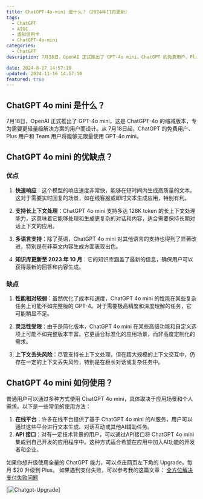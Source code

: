 ```yaml
---
title: ChatGPT-4o-mini 是什么？（2024年11月更新）
tags:
  - ChatGPT
  - AIGC
  - 虚拟信用卡
  - ChatGPT-4o-mini
categories:
  - ChatGPT
description: 7月18日，OpenAI 正式推出了 GPT-4o mini，ChatGPT 的免费用户、Plus 用户和 Team 用户将能够无限量使用 GPT-4o mini。

date: 2024-8-17 14:57:10
updated: 2024-11-16 14:57:10
featured: true
---
```


## ChatGPT 4o mini 是什么？

7月18日，OpenAI 正式推出了 GPT-4o mini，这是 ChatGPT-4o 的缩减版本，专为需要更轻量级解决方案的用户而设计。从 7月18日起，ChatGPT 的免费用户、Plus 用户和 Team 用户将能够无限量使用 GPT-4o mini。

<!-- more -->

## ChatGPT 4o mini 的优缺点？

### 优点

1. **快速响应**：这个模型的响应速度非常快，能够在短时间内生成高质量的文本。这对于需要实时回复的场景，如在线客服或即时文本生成应用，特别有利。
    
2. **支持长上下文处理**：ChatGPT 4o mini 支持多达 128K token 的长上下文处理能力，这意味着它能够处理和生成更复杂的对话和内容，适合需要保持长期对话上下文的应用。
    
3. **多语言支持**：除了英语，ChatGPT 4o mini 对其他语言的支持也得到了显著改进，特别是在非英文内容生成方面表现出色。
    
4. **知识库更新至 2023 年 10 月**：它的知识库涵盖了最新的信息，确保用户可以获得最新的回答和内容生成。
    

### 缺点

1. **性能相对较弱**：虽然优化了成本和速度，ChatGPT 4o mini 的性能在某些复杂任务上可能不如完整版的 GPT-4。对于需要极高精度和深度理解的任务，它可能稍显不足。
    
2. **灵活性受限**：由于是简化版本，ChatGPT 4o mini 在某些高级功能和自定义选项上可能不如完整版本丰富。它更适合标准化的应用场景，而非高度定制化的需求。
    
3. **上下文丢失风险**：尽管支持长上下文处理，但在超大规模的上下文交互中，仍存在一定的上下文丢失风险，特别是在极长对话或复杂任务中。

## ChatGPT 4o mini 如何使用？

普通用户可以通过多种方式使用 ChatGPT 4o mini，具体取决于应用场景和个人需求。以下是一些常见的使用方法：

1. **在线平台**：许多在线平台提供了基于 ChatGPT 4o mini 的AI服务，用户可以通过这些平台进行文本生成、对话互动或其他AI辅助任务。
2. **API 接口**：对有一定技术背景的用户，可以通过API接口将 ChatGPT 4o mini 集成到自己开发的应用程序中。这种方式适合希望在应用中加入AI功能的开发者和企业。

如果你想升级使用全量的 ChatGPT 能力，可以点击网页左下角的 Upgrade，每月 $20 升级到 Plus。 如果遇到支付失败，可以参考我的这篇文章：
[全方位解决支付失败问题](/upgrade_chatgpt)

[![Chatgpt-Upgrade](https://s21.ax1x.com/2024/08/17/pACyKTe.png)]
